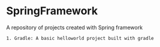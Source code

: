 # SpringFramework
A repository of projects created with Spring framework

    1. Gradle: A basic helloworld project built with gradle
